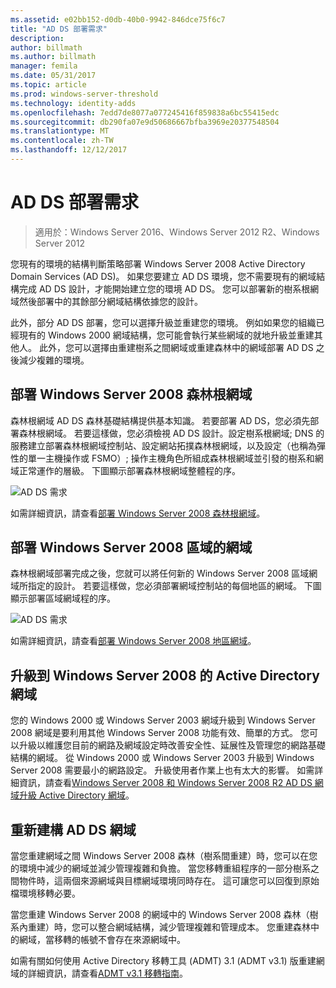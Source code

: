 ```yaml
---
ms.assetid: e02bb152-d0db-40b0-9942-846dce75f6c7
title: "AD DS 部署需求"
description: 
author: billmath
ms.author: billmath
manager: femila
ms.date: 05/31/2017
ms.topic: article
ms.prod: windows-server-threshold
ms.technology: identity-adds
ms.openlocfilehash: 7edd7de8077a077245416f859838a6bc55415edc
ms.sourcegitcommit: db290fa07e9d50686667bfba3969e20377548504
ms.translationtype: MT
ms.contentlocale: zh-TW
ms.lasthandoff: 12/12/2017
---
```

# <a name="ad-ds-deployment-requirements"></a>AD DS 部署需求

>適用於：Windows Server 2016、Windows Server 2012 R2、Windows Server 2012

您現有的環境的結構判斷策略部署 Windows Server 2008 Active Directory Domain Services (AD DS)。 如果您要建立 AD DS 環境，您不需要現有的網域結構完成 AD DS 設計，才能開始建立您的環境 AD DS。 您可以部署新的樹系根網域然後部署中的其餘部分網域結構依據您的設計。  
  
此外，部分 AD DS 部署，您可以選擇升級並重建您的環境。 例如如果您的組織已經現有的 Windows 2000 網域結構，您可能會執行某些網域的就地升級並重建其他人。 此外，您可以選擇由重建樹系之間網域或重建森林中的網域部署 AD DS 之後減少複雜的環境。  
  
## <a name="deploying-a-windows-server-2008-forest-root-domain"></a>部署 Windows Server 2008 森林根網域  
森林根網域 AD DS 森林基礎結構提供基本知識。 若要部署 AD DS，您必須先部署森林根網域。 若要這樣做，您必須檢視 AD DS 設計。設定樹系根網域; DNS 的服務建立部署森林根網域控制站、設定網站拓撲森林根網域，以及設定（也稱為彈性的單一主機操作或 FSMO）; 操作主機角色所組成森林根網域並引發的樹系和網域正常運作的層級。 下圖顯示部署森林根網域整體程的序。  
  
![AD DS 需求](media/AD-DS-Deployment-Requirements/033aad0b-25ff-4793-8825-88a6daa01a55.gif)  
  
如需詳細資訊，請查看[部署 Windows Server 2008 森林根網域](https://technet.microsoft.com/library/cc731174.aspx)。  
  
## <a name="deploying-windows-server-2008-regional-domains"></a>部署 Windows Server 2008 區域的網域  
森林根網域部署完成之後，您就可以將任何新的 Windows Server 2008 區域網域所指定的設計。 若要這樣做，您必須部署網域控制站的每個地區的網域。 下圖顯示部署區域網域程的序。  
  
![AD DS 需求](media/AD-DS-Deployment-Requirements/89a878c8-9a94-4180-ad43-ca75316a6318.gif)  
  
如需詳細資訊，請查看[部署 Windows Server 2008 地區網域](https://technet.microsoft.com/library/cc755118.aspx)。  
  
## <a name="upgrading-active-directory-domains-to-windows-server-2008"></a>升級到 Windows Server 2008 的 Active Directory 網域  
您的 Windows 2000 或 Windows Server 2003 網域升級到 Windows Server 2008 網域是要利用其他 Windows Server 2008 功能有效、簡單的方式。 您可以升級以維護您目前的網路及網域設定時改善安全性、延展性及管理您的網路基礎結構的網域。 從 Windows 2000 或 Windows Server 2003 升級到 Windows Server 2008 需要最小的網路設定。 升級使用者作業上也有太大的影響。 如需詳細資訊，請查看[Windows Server 2008 和 Windows Server 2008 R2 AD DS 網域升級 Active Directory 網域](https://technet.microsoft.com/library/cc731188.aspx)。  
  
## <a name="restructuring-ad-ds-domains"></a>重新建構 AD DS 網域  
當您重建網域之間 Windows Server 2008 森林（樹系間重建）時，您可以在您的環境中減少的網域並減少管理複雜和負擔。 當您移轉重組程序的一部分樹系之間物件時，這兩個來源網域與目標網域環境同時存在。 這可讓您可以回復到原始檔環境移轉必要。  
  
當您重建 Windows Server 2008 的網域中的 Windows Server 2008 森林（樹系內重建）時，您可以整合網域結構，減少管理複雜和管理成本。 您重建森林中的網域，當移轉的帳號不會存在來源網域中。  
  
如需有關如何使用 Active Directory 移轉工具 (ADMT) 3.1 (ADMT v3.1) 版重建網域的詳細資訊，請查看[ADMT v3.1 移轉指南](https://go.microsoft.com/fwlink/?LinkId=93678)。  
  


